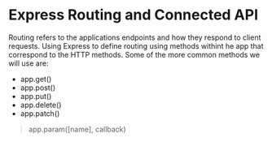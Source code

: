# Express Routing and Connected API

Routing refers to the applications endpoints and how they respond to client requests. Using Express to define routing using methods withint he app that correspond to the HTTP methods. 
Some of the more common methods we will use are:
- app.get()
- app.post()
- app.put()
- app.delete()
- app.patch()

> app.param([name], callback)

